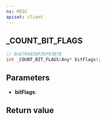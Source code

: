 ```yaml
---
ns: MISC
apiset: client
---
```

## _COUNT_BIT_FLAGS

```c
// 0xE704838F36F93B7B
int _COUNT_BIT_FLAGS(Any* bitFlags);
```


## Parameters
* **bitFlags**:

## Return value

